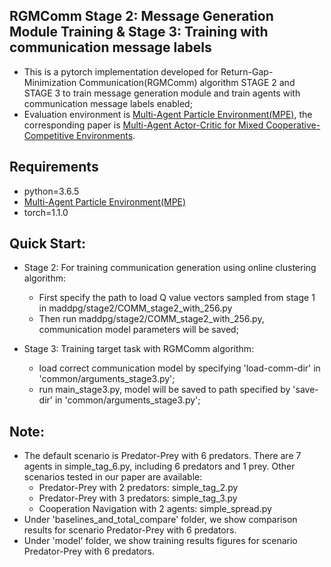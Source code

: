 ## RGMComm Stage 2: Message Generation Module Training & Stage 3: Training with communication message labels

+ This is a pytorch implementation developed for Return-Gap-Minimization Communication(RGMComm) algorithm STAGE 2 and STAGE 3 to train message generation module and train agents with communication message labels enabled; 
+ Evaluation environment is [Multi-Agent Particle Environment(MPE)](https://github.com/openai/multiagent-particle-envs), the corresponding paper is [Multi-Agent Actor-Critic for Mixed Cooperative-Competitive Environments](https://arxiv.org/abs/1706.02275).

## Requirements

- python=3.6.5
- [Multi-Agent Particle Environment(MPE)](https://github.com/openai/multiagent-particle-envs)
- torch=1.1.0

## Quick Start:
+ Stage 2: For training communication generation using online clustering algorithm:
  + First specify the path to load Q value vectors sampled from stage 1 in maddpg/stage2/COMM_stage2_with_256.py
  + Then run maddpg/stage2/COMM_stage2_with_256.py, communication model parameters will be saved;

+ Stage 3: Training target task with RGMComm algorithm:
  + load correct communication model by specifying 'load-comm-dir' in 'common/arguments_stage3.py';
  + run main_stage3.py, model will be saved to path specified by 'save-dir' in 'common/arguments_stage3.py';
  
## Note:
+ The default scenario is Predator-Prey with 6 predators. There are 7 agents in simple_tag_6.py, including 6 predators and 1 prey. Other scenarios tested in our paper are available:
   + Predator-Prey with 2 predators: simple_tag_2.py
   + Predator-Prey with 3 predators: simple_tag_3.py
   + Cooperation Navigation with 2 agents: simple_spread.py
+ Under 'baselines_and_total_compare' folder, we show comparison results for scenario Predator-Prey with 6 predators.
+ Under 'model' folder, we show training results figures for scenario Predator-Prey with 6 predators.

